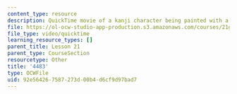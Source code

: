 ```yaml
---
content_type: resource
description: QuickTime movie of a kanji character being painted with a brush.
file: https://ol-ocw-studio-app-production.s3.amazonaws.com/courses/21g-504-japanese-iv-spring-2009/92e564267587273d00b4d6cf9d97bad7_4483.mov
file_type: video/quicktime
learning_resource_types: []
parent_title: Lesson 21
parent_type: CourseSection
resourcetype: Other
title: '4483'
type: OCWFile
uid: 92e56426-7587-273d-00b4-d6cf9d97bad7
---
```

